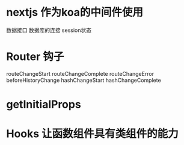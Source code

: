 # nextjs 作为koa的中间件使用

数据接口
数据库的连接
session状态

# Router 钩子

routeChangeStart
routeChangeComplete
routeChangeError
beforeHistoryChange
hashChangeStart
hashChangeComplete

# getInitialProps

# Hooks 让函数组件具有类组件的能力
